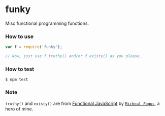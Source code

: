 funky
========

Misc functional programming functions.

### How to use
```javascript
var f = require('funky');

// Now, just use f.truthy() and/or f.existy() as you please.
```

### How to test
```shell
$ npm test
```
### Note
`truthy()` and `existy()` are from [Functional
JavaScript](https://github.com/funjs/book-source/blob/master/chapter01.js#L150) by [`Micheal Fogus`](https://twitter.com/fogus), a hero of mine.

